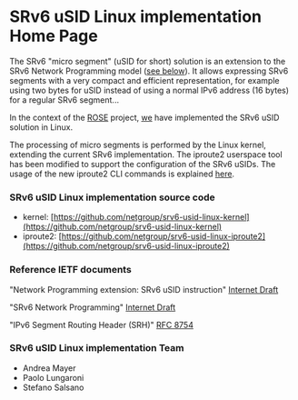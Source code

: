 # SRv6 uSID Linux implementation Home Page

The SRv6 "micro segment" (uSID for short) solution is an extension to the SRv6 Network
Programming model ([see below](#reference-ietf-documents)). It allows expressing SRv6 segments with a very compact and 
efficient representation, for example using two bytes for uSID instead of using 
a normal IPv6 address (16 bytes) for a regular SRv6 segment...

In the context of the [ROSE](https://netgroup.github.io/rose/) project, [we](#srv6-usid-linux-implementation-team) have 
implemented the SRv6 uSID solution in Linux.

The processing of micro segments is performed by the Linux kernel, extending the current SRv6 implementation.
The iproute2 userspace tool has been modified to support the configuration of the SRv6 uSIDs. The usage of
the new iproute2 CLI commands is explained [here](iproute2-uSID-README.md).


### SRv6 uSID Linux implementation source  code

- kernel: [https://github.com/netgroup/srv6-usid-linux-kernel](https://github.com/netgroup/srv6-usid-linux-kernel)
- iproute2: [https://github.com/netgroup/srv6-usid-linux-iproute2](https://github.com/netgroup/srv6-usid-linux-iproute2)

### Reference IETF documents

"Network Programming extension: SRv6 uSID instruction" [Internet Draft](https://tools.ietf.org/html/draft-filsfils-spring-net-pgm-extension-srv6-usid)

"SRv6 Network Programming" [Internet Draft](https://tools.ietf.org/html/draft-ietf-spring-srv6-network-programming) 
              
"IPv6 Segment Routing Header (SRH)" [RFC 8754](https://www.rfc-editor.org/rfc/rfc8754.html)

### SRv6 uSID Linux implementation Team

- Andrea Mayer
- Paolo Lungaroni
- Stefano Salsano
